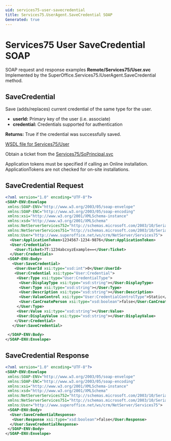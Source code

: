 ```yaml
---
uid: services75-user-savecredential
title: Services75.UserAgent.SaveCredential SOAP
Generated: true
---
```


# Services75 User SaveCredential SOAP

SOAP request and response examples **Remote/Services75/User.svc**
Implemented by the <see cref="M:SuperOffice.Services75.IUserAgent.SaveCredential">SuperOffice.Services75.IUserAgent.SaveCredential</see> method.

## SaveCredential

Save (adds/replaces) current credential of the same type for the user.

* **userId:** Primary key of the user (i.e. associate)
* **credential:** Credentials supported for authentication

**Returns:** True if the credential was successfully saved.


[WSDL file for Services75/User](../Services75-User.md)

Obtain a ticket from the [Services75/SoPrincipal.svc](../SoPrincipal/index.md)

Application tokens must be specified if calling an Online installation. ApplicationTokens are not checked for on-site installations.

## SaveCredential Request

```xml
<?xml version="1.0" encoding="UTF-8"?>
<SOAP-ENV:Envelope
 xmlns:SOAP-ENV="http://www.w3.org/2003/05/soap-envelope"
 xmlns:SOAP-ENC="http://www.w3.org/2003/05/soap-encoding"
 xmlns:xsi="http://www.w3.org/2001/XMLSchema-instance"
 xmlns:xsd="http://www.w3.org/2001/XMLSchema"
 xmlns:NetServerServices752="http://schemas.microsoft.com/2003/10/Serialization/Arrays"
 xmlns:NetServerServices751="http://schemas.microsoft.com/2003/10/Serialization/"
 xmlns:User="http://www.superoffice.net/ws/crm/NetServer/Services75">
  <User:ApplicationToken>1234567-1234-9876</User:ApplicationToken>
  <User:Credentials>
    <User:Ticket>7T:1234abcxyzExample==</User:Ticket>
  </User:Credentials>
 <SOAP-ENV:Body>
   <User:SaveCredential>
    <User:UserId xsi:type="xsd:int">0</User:UserId>
    <User:Credential xsi:type="User:Credential">
     <User:Type xsi:type="User:CredentialType">
      <User:DisplayType xsi:type="xsd:string"></User:DisplayType>
      <User:Type xsi:type="xsd:string"></User:Type>
      <User:Description xsi:type="xsd:string"></User:Description>
      <User:ValueControl xsi:type="User:CredentialControlType">Static</User:ValueControl>
      <User:CanCreatePerson xsi:type="xsd:boolean">false</User:CanCreatePerson>
     </User:Type>
     <User:Value xsi:type="xsd:string"></User:Value>
     <User:DisplayValue xsi:type="xsd:string"></User:DisplayValue>
    </User:Credential>
   </User:SaveCredential>

 </SOAP-ENV:Body>
</SOAP-ENV:Envelope>

```


## SaveCredential Response

```xml
<?xml version="1.0" encoding="UTF-8"?>
<SOAP-ENV:Envelope
 xmlns:SOAP-ENV="http://www.w3.org/2003/05/soap-envelope"
 xmlns:SOAP-ENC="http://www.w3.org/2003/05/soap-encoding"
 xmlns:xsi="http://www.w3.org/2001/XMLSchema-instance"
 xmlns:xsd="http://www.w3.org/2001/XMLSchema"
 xmlns:NetServerServices752="http://schemas.microsoft.com/2003/10/Serialization/Arrays"
 xmlns:NetServerServices751="http://schemas.microsoft.com/2003/10/Serialization/"
 xmlns:User="http://www.superoffice.net/ws/crm/NetServer/Services75">
 <SOAP-ENV:Body>
  <User:SaveCredentialResponse>
   <User:Response xsi:type="xsd:boolean">false</User:Response>
  </User:SaveCredentialResponse>
 </SOAP-ENV:Body>
</SOAP-ENV:Envelope>

```

